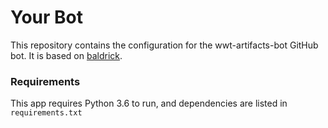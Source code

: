 # Your Bot

This repository contains the configuration for the wwt-artifacts-bot GitHub bot.
It is based on [baldrick](https://github.com/astrofrog/baldrick).

### Requirements

This app requires Python 3.6 to run, and dependencies are listed in
``requirements.txt``
